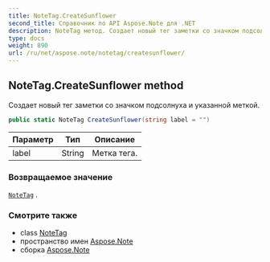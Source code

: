 ```yaml
---
title: NoteTag.CreateSunflower
second_title: Справочник по API Aspose.Note для .NET
description: NoteTag метод. Создает новый тег заметки со значком подсолнуха и указанной меткой.
type: docs
weight: 890
url: /ru/net/aspose.note/notetag/createsunflower/
---
```

## NoteTag.CreateSunflower method

Создает новый тег заметки со значком подсолнуха и указанной меткой.

```csharp
public static NoteTag CreateSunflower(string label = "")
```

| Параметр | Тип | Описание |
| --- | --- | --- |
| label | String | Метка тега. |

### Возвращаемое значение

[`NoteTag`](../) .

### Смотрите также

* class [NoteTag](../)
* пространство имен [Aspose.Note](../../notetag/)
* сборка [Aspose.Note](../../../)


